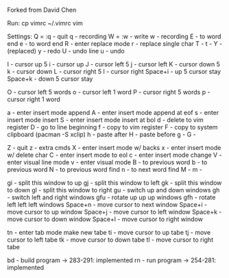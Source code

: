 Forked from David Chen

Run:
  cp vimrc ~/.vimrc
  vim

Settings:
  Q = :q - quit                  q - recording
  W = :w - write                 w - recording
  E - to word end                e - to word end
  R - enter replace mode         r - replace single char
  T -                            t -
  Y - (replaced)                 y - redo
  U - undo line                  u - undo

  I - cursor up 5                i - cursor up
  J - cursor left 5              j - cursor left
  K - cursor down 5              k - cursor down
  L - cursor right 5             l - cursor right
  Space+i - up 5 cursor stay
  Space+k - down 5 cursor stay

  O - cursor left 5 words        o - cursor left 1 word
  P - cursor right 5 words       p - cursor right 1 word

  a - enter insert mode append   A - enter insert mode append at eof
  s - enter insert mode insert   S - enter insert mode insert at bol
  d - delete to vim register     D - go to line beginning
  f - copy to vim register       F - copy to system clipboard (pacman -S xclip)
  h - paste after                H - paste before
  g -                            G -

  Z - quit                       z - extra cmds
  X - enter insert mode w/ backs x - enter insert mode w/ delete char
  C - enter insert mode to eol   c - enter insert mode change
  V - enter visual line mode     v - enter visual mode
  B - to previous word           b - to previous word
  N - to previous word find      n - to next word find
  M -                            m -

  gi - split this window to up
  gj - split this window to left
  gk - split this window to down
  gl - split this window to right
  gu - switch up and down windows
  gh - switch left and right windows
  gfu - rotate up up up windows
  gfh - rotate left left left windows
  Space+n - move cursor to next window
  Space+i - move cursor to up window
  Space+j - move cursor to left window
  Space+k - move cursor to down window
  Space+l - move cursor to right window
  
  tn - enter tab mode make new tabe
  ti - move cursor to up tabe
  tj - move cursor to left tabe
  tk - move cursor to down tabe
  tl - move cursor to right tabe
  
  bd - build program -> 283-291: implemented
  rn - run program -> 254-281: implemented
